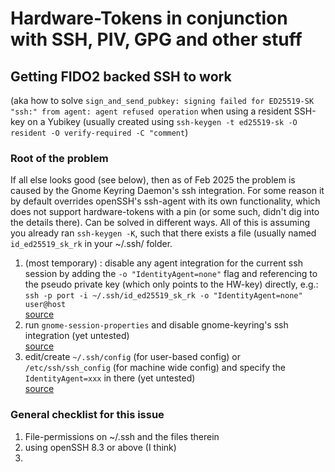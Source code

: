 # Hardware-Tokens in conjunction with SSH, PIV, GPG and other stuff

## Getting FIDO2 backed SSH to work
(aka how to solve `sign_and_send_pubkey: signing failed for ED25519-SK "ssh:" from agent: agent refused operation` when using a resident SSH-key on a Yubikey (usually created using `ssh-keygen -t ed25519-sk -O resident -O verify-required -C "comment`)

### Root of the problem
If all else looks good (see below), then as of Feb 2025 the problem is caused by the Gnome Keyring Daemon's ssh integration. For some reason it by default overrides openSSH's ssh-agent with its own functionality, which does not support hardware-tokens with a pin (or some such, didn't dig into the details there). Can be solved in different ways. All of this is assuming you already ran `ssh-keygen -K`, such that there exists a file (usually named `id_ed25519_sk_rk` in your ~/.ssh/ folder.
1. (most temporary) : disable any agent integration for the current ssh session by adding the `-o "IdentityAgent=none"` flag and referencing to the pseudo private key (which only points to the HW-key) directly, e.g.:
   ```ssh -p port -i ~/.ssh/id_ed25519_sk_rk -o "IdentityAgent=none" user@host```  
   [source](https://www.reddit.com/r/yubikey/comments/wip57i/comment/ijfw8bg/?utm_source=share&utm_medium=web3x&utm_name=web3xcss&utm_term=1&utm_content=share_button)
3. run `gnome-session-properties` and disable gnome-keyring's ssh integration  (yet untested)  
   [source](https://wiki.gnome.org/Projects/GnomeKeyring/Ssh)
5. edit/create `~/.ssh/config` (for user-based config) or `/etc/ssh/ssh_config` (for machine wide config) and specify the `IdentityAgent=xxx` in there  (yet untested)  
   [source](https://man.openbsd.org/ssh_config.5)


### General checklist for this issue
1. File-permissions on ~/.ssh and the files therein
2. using openSSH 8.3 or above (I think)
3. 
